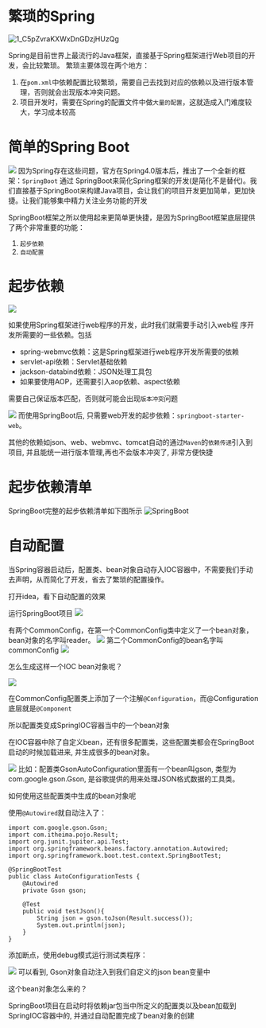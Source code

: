 # 繁琐的Spring
![1_C5pZvraKXWxDnGDzjHUzQg](assets/1_C5pZvraKXWxDnGDzjHUzQg.png)

Spring是目前世界上最流行的Java框架，直接基于Spring框架进行Web项目的开发，会比较繁琐。
繁琐主要体现在两个地方：
1. 在`pom.xml`中依赖配置比较繁琐，需要自己去找到对应的依赖以及进行版本管理，否则就会出现版本冲突问题。
2. 项目开发时，需要在Spring的配置文件中做`大量的配置`，这就造成入门难度较大，学习成本较高

# 简单的Spring Boot
![](https://th.bing.com/th/id/R.72ce7bb7d50d39af61d36fdfdfb9df38?rik=uWoA01j0mIFVwQ&riu=http%3a%2f%2fse.ewi.tudelft.nl%2fdesosa2019%2fchapters%2fspring-boot%2fimages%2fspring-boot%2fmodule_structure.PNG&ehk=gX8jNyjXGBeggnF5NT7evq1dHmZIUW9QyqX94rg5hqg%3d&risl=&pid=ImgRaw&r=0)
因为Spring存在这些问题，官方在Spring4.0版本后，推出了一个全新的框架：`SpringBoot`
通过 SpringBoot来简化Spring框架的开发(是简化不是替代)。我们直接基于SpringBoot来构建Java项目，会让我们的项目开发更加简单，更加快捷。让我们能够集中精力关注业务功能的开发

SpringBoot框架之所以使用起来更简单更快捷，是因为SpringBoot框架底层提供了两个非常重要的功能：
1. `起步依赖`
2. `自动配置`

# 起步依赖
![](assets/17140264577238.jpg)

如果使用Spring框架进行web程序的开发，此时我们就需要手动引入web程
序开发所需要的一些依赖。包括

- spring-webmvc依赖：这是Spring框架进行web程序开发所需要的依赖
- servlet-api依赖：Servlet基础依赖
- jackson-databind依赖：JSON处理工具包
- 如果要使用AOP，还需要引入aop依赖、aspect依赖

需要自己保证版本匹配，否则就可能会出现`版本冲突`问题

![](assets/17140265325795.jpg)
而使用SpringBoot后, 只需要web开发的起步依赖：`springboot-starter-web`。

其他的依赖如json、web、webmvc、tomcat自动的通过`Maven`的`依赖传递`引入到项目, 并且能统一进行版本管理,再也不会版本冲突了, 非常方便快捷

# 起步依赖清单
SpringBoot完整的起步依赖清单如下图所示
![ SpringBoot](assets/%20SpringBoot.png)

# 自动配置
当Spring容器启动后，配置类、bean对象自动存入IOC容器中，不需要我们手动去声明，从而简化了开发，省去了繁琐的配置操作。

打开idea，看下自动配置的效果    

运行SpringBoot项目
![](assets/17140266078458.jpg)

有两个CommonConfig，在第一个CommonConfig类中定义了一个bean对象，bean对象的名字叫reader。
![](assets/17140267018046.jpg)
第二个CommonConfig的bean名字叫commonConfig
![](assets/17140267644434.jpg)

怎么生成这样一个IOC bean对象呢？

![](assets/17140268570439.jpg)

在CommonConfig配置类上添加了一个注解`@Configuration`，而@Configuration底层就是`@Component`

所以配置类变成SpringIOC容器当中的一个bean对象

在IOC容器中除了自定义bean，还有很多配置类，这些配置类都会在SpringBoot启动的时候加载进来, 并生成很多的bean对象。

![](assets/17140272892035.jpg)
比如：配置类GsonAutoConfiguration里面有一个bean叫gson, 类型为com.google.gson.Gson, 是谷歌提供的用来处理JSON格式数据的工具类。

如何使用这些配置类中生成的bean对象呢

使用`@Autowired`就自动注入了：
```
import com.google.gson.Gson;
import com.itheima.pojo.Result;
import org.junit.jupiter.api.Test;
import org.springframework.beans.factory.annotation.Autowired;
import org.springframework.boot.test.context.SpringBootTest;

@SpringBootTest
public class AutoConfigurationTests {
    @Autowired
    private Gson gson;
    
    @Test
    public void testJson(){
        String json = gson.toJson(Result.success());
        System.out.println(json);
    }
}
```
添加断点，使用debug模式运行测试类程序：

![](assets/17140274614229.jpg)
可以看到, Gson对象自动注入到我们自定义的json bean变量中

这个bean对象怎么来的？

SpringBoot项目在启动时将依赖jar包当中所定义的配置类以及bean加载到SpringIOC容器中的, 并通过自动配置完成了bean对象的创建
